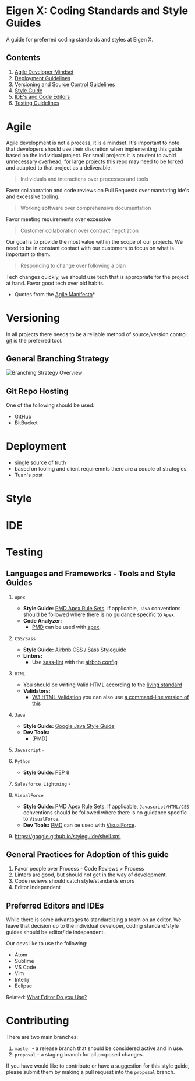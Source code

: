 # Eigen X: Coding Standards and Style Guides
A guide for preferred coding standards and styles at Eigen X.

## Contents

1. [Agile Developer Mindset](#agile)
1. [Deployment Guidelines](#deployment)
1. [Versioning and Source Control Guidelines](#versioning)
1. [Style Guide](#style)
1. [IDE's and Code Editors](#ide)
1. [Testing Guidelines](#testing)

# Agile

Agile development is not a process, it is a mindset. It's important to note that developers should use their discretion when implementing this guide based on the individual project. For small projects it is prudent to avoid unnecessary overhead, for large projects this repo may need to be forked and adapted to that project as a deliverable.

> Individuals and interactions over processes and tools

Favor collaboration and code reviews on Pull Requests over mandating ide's and excessive tooling.

> Working software over comprehensive documentation

Favor meeting requirements over excessive

> Customer collaboration over contract negotiation

Our goal is to provide the most value within the scope of our projects. We need to be in constant contact with our customers to focus on what is important to them.

> Responding to change over following a plan

Tech changes quickly, we should use tech that is appropriate for the project at hand. Favor good tech over old habits.

* Quotes from the [Agile Manifesto](http://agilemanifesto.org/)*


# Versioning
In all projects there needs to be a reliable method of source/version control. [git](https://git-scm.com/) is the preferred tool.

## General Branching Strategy

![Branching Strategy Overview](style/assets/branching.png?raw=true)

## Git Repo Hosting
One of the following should be used:
- GitHub
- BitBucket

# Deployment
- single source of truth
- based on tooling and client requiremnts there are a couple of strategies.
- Tuan's post
# Style
# IDE
# Testing

## Languages and Frameworks - Tools and Style Guides

1. `Apex`
    - **Style Guide:** [PMD Apex Rule Sets](https://pmd.github.io/pmd-5.5.7/pmd-apex/rules/index.html). If applicable, `Java` conventions should be followed where there is no guidance specific to `Apex`.
    - **Code Analyzer:**
        - [PMD](https://pmd.github.io/) can be used with [apex](https://github.com/pmd/pmd/tree/master/pmd-apex).
1. `CSS/Sass`
    - **Style Guide:** [Airbnb CSS / Sass Styleguide](https://github.com/airbnb/css)
    - **Linters:**
        - Use [sass-lint](https://github.com/sasstools/sass-lint) with the [airbnb config](https://github.com/airbnb/css)
1. `HTML`
    - You should be writing Valid HTML according to the [living standard](https://html.spec.whatwg.org/)
    - **Validators:** 
        - [W3 HTML Validation](https://validator.w3.org/nu/) you can also use [a command-line version of this](https://github.com/zrrrzzt/html-validator-cli)
1. `Java`
    - **Style Guide:** [Google Java Style Guide](https://google.github.io/styleguide/javaguide.html)
    - **Dev Tools:**
        - [PMD]
1. `Javascript` - 
1. `Python`
    - **Style Guide:** [PEP 8](https://www.python.org/dev/peps/pep-0008/)
1. `Salesforce Lightning` -
1. `VisualForce`
    - **Style Guide:** [PMD Apex Rule Sets](https://pmd.github.io/pmd-5.5.7/pmd-apex/rules/index.html). If applicable, `Javascript/HTML/CSS` conventions should be followed where there is no guidance specific to `VisualForce`.
    - **Dev Tools:** [PMD](https://pmd.github.io/) can be used with [VisualForce](https://github.com/pmd/pmd/tree/master/pmd-visualforce).
    
1. https://google.github.io/styleguide/shell.xml

## General Practices for Adoption of this guide
1. Favor people over Process - Code Reviews > Process
1. Linters are good, but should not get in the way of development.
1. Code reviews should catch style/standards errors
1. Editor Independent
    
    
## Preferred Editors and IDEs
While there is some advantages to standardizing a team on an editor.
We leave that decision up to the individual developer, coding standard/style guides should be editor/ide independent.

Our devs like to use the following:

- Atom
- Sublime
- VS Code
- Vim
- Intellij
- Eclipse

Related: [What Editor Do you Use?](https://medium.com/humans-create-software/what-editor-do-you-use-fun-fun-function-31-cab6d2e61a25)

# Contributing
There are two main branches:
1. `master` - a release branch that should be considered active and in use.
2. `proposal` - a staging branch for all proposed changes.

If you have would like to contribute or have a suggestion for this style guide, please submit them by making a pull request into the `proposal` branch.

